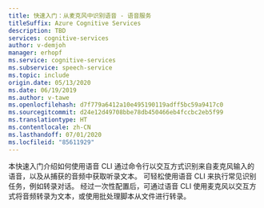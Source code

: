 ```yaml
---
title: 快速入门：从麦克风中识别语音 - 语音服务
titleSuffix: Azure Cognitive Services
description: TBD
services: cognitive-services
author: v-demjoh
manager: erhopf
ms.service: cognitive-services
ms.subservice: speech-service
ms.topic: include
origin.date: 05/13/2020
ms.date: 06/19/2019
ms.author: v-tawe
ms.openlocfilehash: d7f779a6412a10e495190119adff5bc59a9417c0
ms.sourcegitcommit: d24e12d49708bbe78db450466eb4fccbc2eb5f99
ms.translationtype: HT
ms.contentlocale: zh-CN
ms.lasthandoff: 07/01/2020
ms.locfileid: "85611929"
---
```

本快速入门介绍如何使用语音 CLI 通过命令行以交互方式识别来自麦克风输入的语音，以及从捕获的音频中获取听录文本。 可轻松使用语音 CLI 来执行常见识别任务，例如转录对话。 经过一次性配置后，可通过语音 CLI 使用麦克风以交互方式将音频转录为文本，或使用批处理脚本从文件进行转录。
